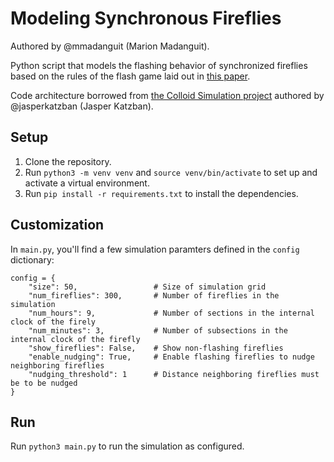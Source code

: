 # Modeling Synchronous Fireflies
Authored by @mmadanguit (Marion Madanguit).

Python script that models the flashing behavior of synchronized fireflies based on the rules of the flash game laid out in [this paper](https://link.springer.com/article/10.1140/epjs/s11734-021-00397-2). 

Code architecture borrowed from [the Colloid Simulation project](https://github.com/jasperkatzban/colloid-sim) authored by @jasperkatzban (Jasper Katzban). 

## Setup
1. Clone the repository.
2. Run `python3 -m venv venv` and `source venv/bin/activate` to set up and activate a virtual environment.
3. Run `pip install -r requirements.txt` to install the dependencies.

## Customization
In `main.py`, you'll find a few simulation paramters defined in the `config` dictionary:

```
config = {
    "size": 50,                 # Size of simulation grid
    "num_fireflies": 300,       # Number of fireflies in the simulation
    "num_hours": 9,             # Number of sections in the internal clock of the firely
    "num_minutes": 3,           # Number of subsections in the internal clock of the firefly
    "show_fireflies": False,    # Show non-flashing fireflies 
    "enable_nudging": True,     # Enable flashing fireflies to nudge neighboring fireflies
    "nudging_threshold": 1      # Distance neighboring fireflies must be to be nudged
}
```

## Run 
Run `python3 main.py` to run the simulation as configured. 
